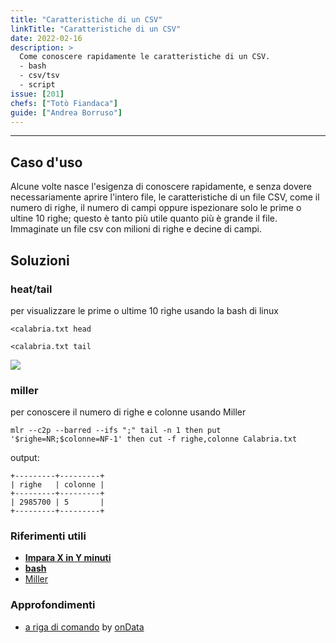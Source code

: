 ```yaml
---
title: "Caratteristiche di un CSV"
linkTitle: "Caratteristiche di un CSV"
date: 2022-02-16
description: >
  Come conoscere rapidamente le caratteristiche di un CSV.
  - bash
  - csv/tsv
  - script
issue: [201]
chefs: ["Totò Fiandaca"]
guide: ["Andrea Borruso"]
---
```


---

## Caso d'uso

Alcune volte nasce l'esigenza di conoscere rapidamente, e senza dovere necessariamente aprire l'intero file, le caratteristiche di un file CSV, come il numero di righe, il numero di campi oppure ispezionare solo le prime o ultine 10 righe; questo è tanto più utile quanto più è grande il file. Immaginate un file csv con milioni di righe e decine di campi. 

## Soluzioni

### heat/tail

per visualizzare le prime o ultime 10 righe usando la bash di linux

```
<calabria.txt head
```

```
<calabria.txt tail
```

![](https://user-images.githubusercontent.com/7631137/154495722-e24749d3-b384-440f-b678-6eb6b8320e87.png)

### miller

per conoscere il numero di righe e colonne usando Miller

```
mlr --c2p --barred --ifs ";" tail -n 1 then put '$righe=NR;$colonne=NF-1' then cut -f righe,colonne Calabria.txt
```

output:

```
+---------+---------+
| righe   | colonne |
+---------+---------+
| 2985700 | 5       |
+---------+---------+
```

### Riferimenti utili

- [**Impara X in Y minuti**](https://learnxinyminutes.com/docs/it-it/bash-it/)
- [**bash**](https://it.wikipedia.org/wiki/Bash)
- [Miller](http://johnkerl.org/miller/doc/reference-verbs.html#nest)

### Approfondimenti

- [a riga di comando](https://arigadicomando.it/dati/esplora/) by [onData](https://www.getrevue.co/profile/ondata)